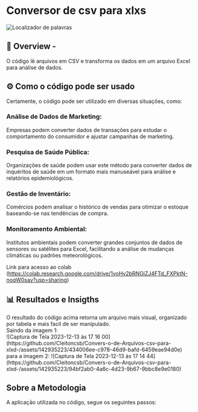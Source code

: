 <h1>Conversor de csv para xlxs</h1>


![Localizador de palavras](https://github.com/Cleitoncsb/Analise-de-Dados-de-uma-Cafeteria-com-Python/assets/142935223/18dfc511-c4bb-455b-8332-c12018c442c3)



 <h2> 📌 Overview  - </h2>
 
O código lê arquivos em CSV e transforma os dados em um arquivo Excel para análise de dados.

<h2> ⚙️ Como o código pode ser usado </h2>


Certamente, o código pode ser utilizado em diversas situações, como:

<h3>Análise de Dados de Marketing:</h3> Empresas podem converter dados de transações para estudar o comportamento do consumidor e ajustar campanhas de marketing.
<h3>Pesquisa de Saúde Pública:</h3> Organizações de saúde podem usar este método para converter dados de inquéritos de saúde em um formato mais manuseável para análise e relatórios epidemiológicos.
<h3>Gestão de Inventário:</h3> Comércios podem analisar o histórico de vendas para otimizar o estoque baseando-se nas tendências de compra.
<h3>Monitoramento Ambiental:</h3> Institutos ambientais podem converter grandes conjuntos de dados de sensores ou satélites para Excel, facilitando a análise de mudanças climáticas ou padrões meteorológicos.

Link para acesso ao colab (https://colab.research.google.com/drive/1yoHv2bRNGiZJ4FTd_FXPktN-noqW0say?usp=sharing)



<h2> 📊 Resultados e Insigths</h2>
O resultado do código acima retorna um arquivo mais visual, organizado por tabela e mais facil de ser manipulado.
<br>
Saindo da imagem 1: <br>
![Captura de Tela 2023-12-13 às 17 16 00](https://github.com/Cleitoncsb/Convers-o-de-Arquivos-csv-para-xlxd-/assets/142935223/434006ee-c978-46d9-bafd-6459eae94d0e)<br>
para a imagem 2: 
![Captura de Tela 2023-12-13 às 17 14 44](https://github.com/Cleitoncsb/Convers-o-de-Arquivos-csv-para-xlxd-/assets/142935223/94bf2ab0-4a6c-4d23-9b67-9bbc8e9e0180)

<h2>Sobre a Metodologia</h2>
A aplicaçāo utilizada no código, segue os seguintes passos:</>


